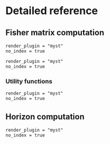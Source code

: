 # Detailed reference

## Fisher matrix computation

```{autodoc2-object} GWFish.modules.fishermatrix.compute_network_errors
render_plugin = "myst"
no_index = true
```

```{autodoc2-object} GWFish.modules.fishermatrix.compute_detector_fisher
render_plugin = "myst"
no_index = true
```

### Utility functions

```{autodoc2-object} GWFish.modules.fishermatrix.sky_localization_percentile_factor
render_plugin = "myst"
no_index = true
```

## Horizon computation

```{autodoc2-object} GWFish.modules.horizon.horizon
render_plugin = "myst"
no_index = true
```
